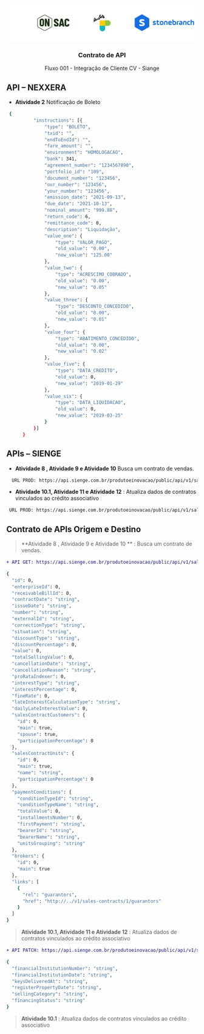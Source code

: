 <p align="center">
  <a href="https://onsac.com/">
    <img src="https://github.com/onsac/Prestes/blob/main/Projeto%20OnSAC-Prestes.png" >
  </a>
</p>

<h3 align="center">Contrato de API</h3>

<p align="center">
  Fluxo 001 - Integração de Cliente CV - Siange
  </p>
  
## API – NEXXERA

* **Atividade 2** Notificação de Boleto

```sh 
 {
          "instructions": [{
              "type": "BOLETO",
              "txid": "",
              "endToEndId": "",
              "fare_amount": "",
              "environment": "HOMOLOGACAO",
              "bank": 341,
              "agreement_number": "1234567890",
              "portfolio_id": "109",
              "document_number": "123456",
              "our_number": "123456",
              "your_number": "123456",
              "emission_date": "2021-09-13",
              "due_date": "2021-10-13",
              "nominal_amount": "999.88",
              "return_code": 6,
              "remittance_code": 0,
              "description": "Liquidação",
              "value_one": {
                  "type": "VALOR_PAGO",
                  "old_value": "0.00",
                  "new_value": "125.00"
              },
              "value_two": {
                  "type": "ACRESCIMO_COBRADO",
                  "old_value": "0.00",
                  "new_value": "0.05"
              },
              "value_three": {
                  "type": "DESCONTO_CONCEDIDO",
                  "old_value": "0.00",
                  "new_value": "0.01"
              },
              "value_four": {
                  "type": "ABATIMENTO_CONCEDIDO",
                  "old_value": "0.00",
                  "new_value": "0.02"
              },
              "value_five": {
                  "type": "DATA_CREDITO",
                  "old_value": 0,
                  "new_value": "2019-01-29"
              },
              "value_six": {
                  "type": "DATA_LIQUIDACAO",
                  "old_value": 0,
                  "new_value": "2019-03-25"
              }
          }]
      }
```
## APIs – SIENGE

* **Atividade 8 , Atividade 9 e Atividade 10** Busca um contrato de vendas.
 
```sh 
  URL PROD: https://api.sienge.com.br/produtoeinovacao/public/api/v1/sales-contracts/{id}
```

* **Atividade 10.1, Atividade 11 e Atividade 12** : Atualiza dados de contratos vinculados ao crédito associativo

 ```sh 
  URL PROD: https://api.sienge.com.br/produtoeinovacao/public/api/v1/sales-contracts/{id}
 ```

## Contrato de APIs Origem e Destino

> **Atividade 8 , Atividade 9 e Atividade 10 ** : Busca um contrato de vendas.

```diff
+ API GET: https://api.sienge.com.br/produtoeinovacao/public/api/v1/sales-contracts/{id}
```

```sh
{
  "id": 0,
  "enterpriseId": 0,
  "receivableBillId": 0,
  "contractDate": "string",
  "issueDate": "string",
  "number": "string",
  "externalId": "string",
  "correctionType": "string",
  "situation": "string",
  "discountType": "string",
  "discountPercentage": 0,
  "value": 0,
  "totalSellingValue": 0,
  "cancellationDate": "string",
  "cancellationReason": "string",
  "proRataIndexer": 0,
  "interestType": "string",
  "interestPercentage": 0,
  "fineRate": 0,
  "lateInterestCalculationType": "string",
  "dailyLateInterestValue": 0,
  "salesContractCustomers": {
    "id": 0,
    "main": true,
    "spouse": true,
    "participationPercentage": 0
  },
  "salesContractUnits": {
    "id": 0,
    "main": true,
    "name": "string",
    "participationPercentage": 0
  },
  "paymentConditions": {
    "conditionTypeId": "string",
    "conditionTypeName": "string",
    "totalValue": 0,
    "installmentsNumber": 0,
    "firstPayment": "string",
    "bearerId": "string",
    "bearerName": "string",
    "unitsGrouping": "string"
  },
  "brokers": {
    "id": 0,
    "main": true
  },
  "links": [
    {
      "rel": "guarantors",
      "href": "http://../v1/sales-contracts/1/guarantors"
    }
  ]
}
```

> **Atividade 10.1, Atividade 11 e Atividade 12** : Atualiza dados de contratos vinculados ao crédito associativo


```diff
+ API PATCH: https://api.sienge.com.br/produtoeinovacao/public/api/v1/sales-contracts/{id}
```

```sh
{
  "financialInstitutionNumber": "string",
  "financialInstitutionDate": "string",
  "keysDeliveredAt": "string",
  "registerPropertyDate": "string",
  "sellingCategory": "string",
  "financingStatus": "string"
}
```

> **Atividade 10.1** : Atualiza dados de contratos vinculados ao crédito associativo

